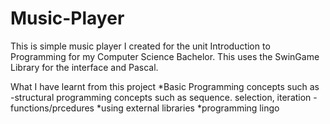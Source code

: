 # Music-Player
This is simple music player I created for the unit Introduction to Programming for my Computer Science Bachelor. This uses the SwinGame Library for the interface and Pascal.

What I have learnt from this project
*Basic Programming concepts such as
  -structural programming concepts such as sequence. selection, iteration
  -functions/prcedures
*using external libraries
*programming lingo
  
